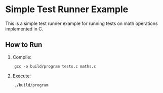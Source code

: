 # Simple Test Runner Example

This is a simple test runner example for running tests on math operations implemented in C.

## How to Run

1. Compile:
```
    gcc -o build/program tests.c maths.c
```
2. Execute:
```
    ./build/program
```

